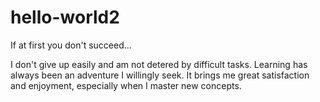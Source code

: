 # hello-world2
If at first you don't succeed...

I don't give up easily and am not detered by difficult tasks.
Learning has always been an adventure I willingly seek.
It brings me great satisfaction and enjoyment, especially when I master new concepts.
